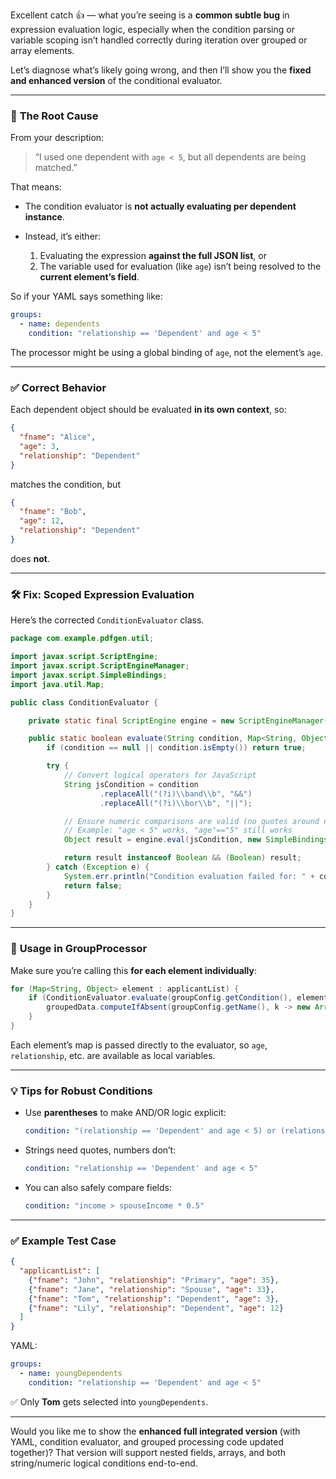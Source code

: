 Excellent catch 👍 — what you’re seeing is a **common subtle bug** in expression evaluation logic, especially when the condition parsing or variable scoping isn’t handled correctly during iteration over grouped or array elements.

Let’s diagnose what’s likely going wrong, and then I’ll show you the **fixed and enhanced version** of the conditional evaluator.

---

### 🧩 **The Root Cause**

From your description:

> “I used one dependent with `age < 5`, but all dependents are being matched.”

That means:

* The condition evaluator is **not actually evaluating per dependent instance**.
* Instead, it’s either:

  1. Evaluating the expression **against the full JSON list**, or
  2. The variable used for evaluation (like `age`) isn’t being resolved to the **current element’s field**.

So if your YAML says something like:

```yaml
groups:
  - name: dependents
    condition: "relationship == 'Dependent' and age < 5"
```

The processor might be using a global binding of `age`, not the element’s `age`.

---

### ✅ **Correct Behavior**

Each dependent object should be evaluated **in its own context**, so:

```json
{
  "fname": "Alice",
  "age": 3,
  "relationship": "Dependent"
}
```

matches the condition,
but

```json
{
  "fname": "Bob",
  "age": 12,
  "relationship": "Dependent"
}
```

does **not**.

---

### 🛠️ **Fix: Scoped Expression Evaluation**

Here’s the corrected `ConditionEvaluator` class.

```java
package com.example.pdfgen.util;

import javax.script.ScriptEngine;
import javax.script.ScriptEngineManager;
import javax.script.SimpleBindings;
import java.util.Map;

public class ConditionEvaluator {

    private static final ScriptEngine engine = new ScriptEngineManager().getEngineByName("JavaScript");

    public static boolean evaluate(String condition, Map<String, Object> context) {
        if (condition == null || condition.isEmpty()) return true;

        try {
            // Convert logical operators for JavaScript
            String jsCondition = condition
                    .replaceAll("(?i)\\band\\b", "&&")
                    .replaceAll("(?i)\\bor\\b", "||");

            // Ensure numeric comparisons are valid (no quotes around numbers)
            // Example: "age < 5" works, "age"=="5" still works
            Object result = engine.eval(jsCondition, new SimpleBindings(context));

            return result instanceof Boolean && (Boolean) result;
        } catch (Exception e) {
            System.err.println("Condition evaluation failed for: " + condition + " -> " + e.getMessage());
            return false;
        }
    }
}
```

---

### 🔁 **Usage in GroupProcessor**

Make sure you’re calling this **for each element individually**:

```java
for (Map<String, Object> element : applicantList) {
    if (ConditionEvaluator.evaluate(groupConfig.getCondition(), element)) {
        groupedData.computeIfAbsent(groupConfig.getName(), k -> new ArrayList<>()).add(element);
    }
}
```

Each element’s map is passed directly to the evaluator, so `age`, `relationship`, etc. are available as local variables.

---

### 💡 **Tips for Robust Conditions**

* Use **parentheses** to make AND/OR logic explicit:

  ```yaml
  condition: "(relationship == 'Dependent' and age < 5) or (relationship == 'Primary')"
  ```
* Strings need quotes, numbers don’t:

  ```yaml
  condition: "relationship == 'Dependent' and age < 5"
  ```
* You can also safely compare fields:

  ```yaml
  condition: "income > spouseIncome * 0.5"
  ```

---

### ✅ **Example Test Case**

```json
{
  "applicantList": [
    {"fname": "John", "relationship": "Primary", "age": 35},
    {"fname": "Jane", "relationship": "Spouse", "age": 33},
    {"fname": "Tom", "relationship": "Dependent", "age": 3},
    {"fname": "Lily", "relationship": "Dependent", "age": 12}
  ]
}
```

YAML:

```yaml
groups:
  - name: youngDependents
    condition: "relationship == 'Dependent' and age < 5"
```

✅ Only **Tom** gets selected into `youngDependents`.

---

Would you like me to show the **enhanced full integrated version** (with YAML, condition evaluator, and grouped processing code updated together)?
That version will support nested fields, arrays, and both string/numeric logical conditions end-to-end.
